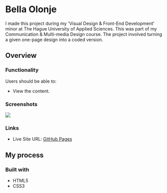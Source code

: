 # Bella Olonje

I made this project during my 'Visual Design & Front-End Development' minor at The Hague University of Applied Sciences. This was part of my Communication & Multi-media Design course. The project involved turning a given one-page design into a coded version.

## Overview

### Functionality

Users should be able to:

- View the content.

### Screenshots

![](/screenshots/screenshot1.png)

### Links

- Live Site URL: [GitHub Pages](https://aref-akminasi.github.io/bella-olonje/)

## My process

### Built with

- HTML5
- CSS3

